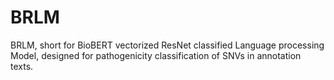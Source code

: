 # BRLM
BRLM, short for BioBERT vectorized ResNet classified Language processing Model, designed for pathogenicity classification of SNVs in annotation texts.
